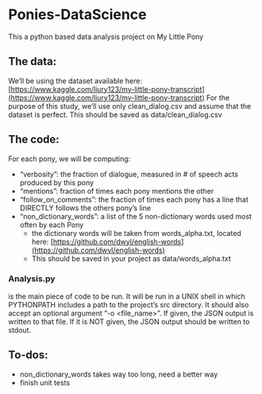# Ponies-DataScience
This a python based data analysis project on My Little Pony
## The data:
We’ll be using the dataset available here: [https://www.kaggle.com/liury123/my-little-pony-transcript](https://www.kaggle.com/liury123/my-little-pony-transcript)
For the purpose of this study, we’ll use only clean_dialog.csv and assume that the dataset is perfect. This should be saved as data/clean_dialog.csv
## The code:
For each pony, we will be computing:
- “verbosity”: the fraction of dialogue, measured in # of speech acts produced by this pony
- “mentions”: fraction of times each pony mentions the other
- “follow_on_comments”: the fraction of times each pony has a line that DIRECTLY follows the
others pony’s line
- “non_dictionary_words”: a list of the 5 non-dictionary words used most often by each Pony
  - the dictionary words will be taken from  words_alpha.txt, located here:
[https://github.com/dwyl/english-words](https://github.com/dwyl/english-words)
  - This should be saved in your project as data/words_alpha.txt
### Analysis.py
  is the main piece of code to be run. It will be run in a UNIX shell in which PYTHONPATH includes a path to the project’s src
directory. It should also accept an optional argument “-o <file_name>”. If given, the JSON output is
written to that file. If it is NOT given, the JSON output should be written to stdout.
## To-dos:
  - non_dictionary_words takes way too long, need a better way
  - finish unit tests
